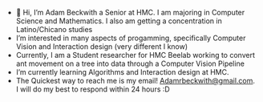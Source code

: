 - 👋 Hi, I’m Adam Beckwith a Senior at HMC. I am majoring in Computer Science and Mathematics. I also am getting a concentration in Latino/Chicano studies 
- I’m interested in many aspects of progamming, specifically Computer Vision and Interaction design (very different I know) 
- Currently, I am a Student researcher for HMC Beelab working to convert ant movement on a tree into data through a Computer Vision Pipeline 
- I’m currently learning Algorithms and Interaction design at HMC. 
- The Quickest way to reach me is my email! Adamrbeckwith@gmail.com. I will do my best to respond within 24 hours :D 

<!---
AdamrBeckwith/AdamrBeckwith is a ✨ special ✨ repository because its `README.md` (this file) appears on your GitHub profile.
You can click the Preview link to take a look at your changes.
--->
